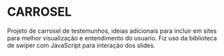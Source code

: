 # CARROSEL
Projeto de carrosel de testemunhos, ideias adicionais para incluir em sites para melhor visualização e entendimento do usuario.
Fiz uso da biblioteca de swiper com JavaScript para interação dos slides.
